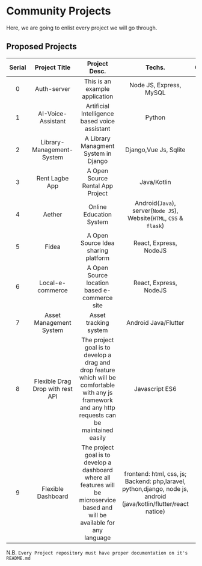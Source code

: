 # Community Projects

Here, we are going to enlist every project we will go through.

## Proposed Projects
| Serial | Project Title | Project Desc. | Techs. | Contact | Repo | Status |
|:------:|:-------------:|:-------------:|:------:|:-------:|:----:|:------:|
|    0   |  Auth-server  |  This is an example application | Node JS, Express, MySQL  | [email](mailto:samiur.prapon@gmail.com) | [visit](https://github.com/samiurprapon/Auth-server)  | Example |
|    1   |  AI-Voice-Assistant  |  Artificial Intelligence based  voice assistant  | Python  | [email](mailto:devjewel.cou.ict10@gmail.com) | [visit](https://github.com/devjewel01/AI-Voice-Assistant)  | Proposed |
|    2   |  Library-Management-System  |  A Library Managment System in Django  | Django,Vue Js, Sqlite  | [email](mailto:amsiam990@gmail.com) | [visit](https://github.com/Amsiam/library-management-system)  | Proposed |
|    3   |  Rent Lagbe App  |  A Open Source Rental App Project  | Java/Kotlin  | [email](mailto:sharifrafidurrahman@gmail.com) | [visit](https://github.com/SharifRafid/RentLagbe)  | Proposed |
|    4   |    Aether   |   Online Education System |  Android(`Java`), server(`Node JS`), Website(`HTML`, `CSS` & `flask`)   | [email](mailto:samiur.prapon@gmail.com)  |  [visit](https://github.com/samiurprapon/Aether)    |   Proposed    |
|    5   |  Fidea |  A Open Source Idea sharing platform  | React, Express, NodeJS  | [email](mailto:Abrarshahriar321@gmail.com) | [visit](https://github.com/AbrarShahriar/fidea)  | Proposed |
|    6   |  Local-e-commerce |  A Open Source location based e-commerce site  | React, Express, NodeJS  | [email](mailto:Abrarshahriar321@gmail.com) | [visit](https://github.com/AbrarShahriar/local-e-commerce/blob/master/README.md)  | Proposed |
|    7   |  Asset Management System | Asset tracking system | Android Java/Flutter | [email](mailto:fahmidhossainsakib@gmail.com)  |  [visit](https://github.com/Sakib-Fahmid/Asset-Management-System.git)    |   Proposed |
|    8   |  Flexible Drag Drop with rest API  | The project goal is to develop a drag and drop feature which will be comfortable with any js framework and any http requests can be maintained easily | Javascript ES6 | [email](mailto:786saadman@gmail.com)  |  [visit](https://github.com/bakebit-official/flexible-drag-drop)    |   Proposed |
|    9   |  Flexible Dashboard  | The project goal is to develop a dashboard where all features will be microservice based and will be available for any language | frontend: html, css, js; Backend: php,laravel, python,django, node js, android (java/kotlin/flutter/react natice) | [email](mailto:786saadman@gmail.com)  |  [visit](https://github.com/bakebit-official/Flexible-Dashboard)    |   Proposed |


<!-- Write your idea above this comment right after the latest enlisted project according to below comment and do not remove any comment -->
<!-- |  no  |    title   |   description |  framework   | [email](mailto:yourmail@mail.com)  |  [visit](your-github-project)    |   NULL    | -->


N.B. `Every Project repository must have proper documentation on it's README.md`
